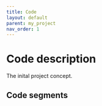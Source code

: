 ```yaml
---
title: Code
layout: default
parent: my_project
nav_order: 1
---
```


# Code description

The inital project concept.

## Code segments
